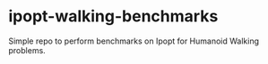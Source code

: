 # ipopt-walking-benchmarks
Simple repo to perform benchmarks on Ipopt for Humanoid Walking problems.
